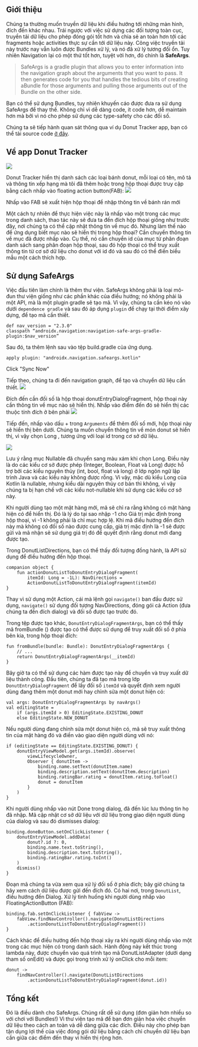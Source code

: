 ## Giới thiệu
Chúng ta thường muốn truyền dữ liệu khi điều hướng tới những màn hình, đích đến khác nhau. Trái ngược với việc sử dựng các đối tượng toàn cục, truyền tải dữ liệu cho phép đóng gói tốt hơn và chia sẻ an toàn hơn tới các fragments hoặc activities thực sự cần tới dữ liệu này. Công việc truyền tải này trước nay vẫn luôn được Bundles xử lý, và nó đã xử lý tương đổi ổn. Tuy nhiên Navigation lại có một thứ tốt hơn, tuyệt vời hơn, đó chính là **SafeArgs**.
> SafeArgs is a gradle plugin that allows you to enter information into the navigation graph about the arguments that you want to pass. It then generates code for you that handles the tedious bits of creating aBundle for those arguments and pulling those arguments out of the Bundle on the other side.

Bạn có thể sử dụng Bundles, tuy nhiên khuyến cáo được đưa ra sử dụng SafeArgs để thay thế. Không chỉ vì dễ dàng code, ít code hơn, dễ maintain hơn mà bởi vì nó cho phép sử dụng các type-safety cho các đối số.

Chúng ta sẽ tiếp hành quan sát thông qua ví dụ Donut Tracker app, bạn có thể tải source code [ở đây](https://github.com/android/architecture-components-samples/tree/main/MADSkillsNavigationSample).

## Về app Donut Tracker
![](https://images.viblo.asia/876c0ac1-e8ca-482a-8395-89d48b10cf42.png)

Donut Tracker hiển thị danh sách các loại bánh donut, mỗi loại có tên, mô tả và thông tin xếp hạng mà tôi đã thêm hoặc trong hộp thoại được truy cập bằng cách nhấp vào floating action button(FAB):
![](https://images.viblo.asia/5100d6ed-2b7f-46c7-8f1e-a7057acbcd05.png)

Nhấp vào FAB sẽ xuất hiện hộp thoại để nhập thông tin về bánh rán mới

Một cách tự nhiên để thực hiện việc này là nhấp vào một trong các mục trong danh sách, thao tác này sẽ đưa ta đến đích hộp thoại giống như trước đây, nơi chúng ta có thể cập nhật thông tin về mục đó. Nhưng làm thế nào để ứng dụng biết mục nào sẽ hiển thị trong hộp thoại? Cần chuyển thông tin về mục đã được nhấp vào. Cụ thể, nó cần chuyển id của mục từ phân đoạn danh sách sang phân đoạn hộp thoại, sau đó hộp thoại có thể truy xuất thông tin từ cơ sở dữ liệu cho donut với id đó và sau đó có thể điền biểu mẫu một cách thích hợp.
## Sử dụng SafeArgs 
Việc đầu tiên làm chính là thêm thư viện.
SafeArgs không phải là loại mô-đun thư viện giống như các phần khác của điều hướng; nó không phải là một API, mà là một plugin gradle sẽ tạo mã. Vì vậy, chúng ta cần kéo nó vào dưới `dependence gradle` và sau đó áp dụng `plugin` để chạy tại thời điểm xây dựng, để tạo mã cần thiết.

```
def nav_version = "2.3.0"
classpath “androidx.navigation:navigation-safe-args-gradle-plugin:$nav_version”
```
Sau đó, ta thêm lệnh sau vào tệp build.gradle của ứng dụng.

```
apply plugin: "androidx.navigation.safeargs.kotlin"
```
Click "Sync Now"

Tiếp theo, chúng ta đi đến navigation graph, để tạo và chuyển dữ liệu cần thiết.
![](https://images.viblo.asia/fade8b0e-a7fb-466b-bac9-0b8b0d12ad0f.png)


Đích đến cần đối số là hộp thoại donutEntryDialogFragment, hộp thoại này cần thông tin về mục nào sẽ hiển thị. Nhấp vào điểm đến đó sẽ hiển thị các thuộc tính đích ở bên phải
![](https://images.viblo.asia/dd52a431-7c1a-4d63-aa8c-3d2bff7c8f1b.png)


Tiếp đến, nhấp vào dấu + trong `Arguments` để thêm đối số mới, hộp thoại này sẽ hiển thị bên dưới. Chúng ta muốn chuyển thông tin về món donut sẽ hiển thị, vì vậy chọn Long , tương ứng với loại id trong cơ sở dữ liệu.

![](https://images.viblo.asia/ffc5128f-5a32-4c04-8045-d0ea69273a00.png)

Lưu ý rằng mục Nullable đã chuyển sang màu xám khi chọn Long. Điều này là do các kiểu cơ sở được phép (Integer, Boolean, Float và Long) được hỗ trợ bởi các kiểu nguyên thủy (int, bool, float và long) ở lớp ngôn ngữ lập trình Java và các kiểu này không được rỗng. Vì vậy, mặc dù kiểu Long của Kotlin là nullable, nhưng kiểu dài nguyên thủy cơ bản thì không, vì vậy chúng ta bị hạn chế với các kiểu not-nullable khi sử dụng các kiểu cơ sở này.

Khi người dùng tạo một mặt hàng mới, mã sẽ chỉ ra rằng không có mặt hàng hiện có để hiển thị. Đó là lý do tại sao nhập -1 cho Giá trị mặc định trong hộp thoại, vì -1 không phải là chỉ mục hợp lệ. Khi mã điều hướng đến đích này mà không có đối số nào được cung cấp, giá trị mặc định là -1 sẽ được gửi và mã nhận sẽ sử dụng giá trị đó để quyết định rằng donut mới đang được tạo.

Trong DonutListDirections, bạn có thể thấy đối tượng đồng hành, là API sử dụng để điều hướng đến hộp thoại.
```
companion object {
    fun actionDonutListToDonutEntryDialogFragment(
        itemId: Long = -1L): NavDirections =
        ActionDonutListToDonutEntryDialogFragment(itemId)
}
```
Thay vì sử dụng một Action, cái mà lệnh gọi `navigate()` ban đầu được sử dụng, `navigate()` sử dụng đối tượng NavDirections, đóng gói cả Action (đưa chúng ta đến đích dialog) và đối số được tạo trước đó.

Trong tệp được tạo khác, `DonutEntryDialogFragmentArgs`, bạn có thể thấy mã fromBundle () được tạo có thể được sử dụng để truy xuất đối số ở phía bên kia, trong hộp thoại đích:
```
fun fromBundle(bundle: Bundle): DonutEntryDialogFragmentArgs {
    // ...
    return DonutEntryDialogFragmentArgs(__itemId)
}
```
Bây giờ ta có thể sử dụng các hàm được tạo này để chuyển và truy xuất dữ liệu thành công. Đầu tiên, chúng ta đã tạo mã trong lớp `DonutEntryDialogFragment` để lấy đối số `itemId` và quyết định xem người dùng đang thêm một donut mới hay chỉnh sửa một donut hiện có:
```
val args: DonutEntryDialogFragmentArgs by navArgs()
val editingState =
    if (args.itemId > 0) EditingState.EXISTING_DONUT
    else EditingState.NEW_DONUT
```
Nếu người dùng đang chỉnh sửa một donut hiện có, mã sẽ truy xuất thông tin của mặt hàng đó và điền vào giao diện người dùng với nó:
```
if (editingState == EditingState.EXISTING_DONUT) {
    donutEntryViewModel.get(args.itemId).observe(
        viewLifecycleOwner,
        Observer { donutItem ->
            binding.name.setText(donutItem.name)
            binding.description.setText(donutItem.description)
            binding.ratingBar.rating = donutItem.rating.toFloat()
            donut = donutItem
        }
    )
}
```
Khi người dùng nhấp vào nút Done trong dialog, đã đến lúc lưu thông tin họ đã nhập. Mã cập nhật cơ sở dữ liệu với dữ liệu trong giao diện người dùng của dialog và sau đó dismisses dialog:
```
binding.doneButton.setOnClickListener {
    donutEntryViewModel.addData(
        donut?.id ?: 0,
        binding.name.text.toString(),
        binding.description.text.toString(),
        binding.ratingBar.rating.toInt()
    )
    dismiss()
}
```
Đoạn mã chúng ta vừa xem qua xử lý đối số ở phía đích; bây giờ chúng ta hãy xem cách dữ liệu được gửi đến đích đó. Có hai nơi, trong `DonutList`, điều hướng đến Dialog. Xử lý tình huống khi người dùng nhấp vào FloatingActionButton (FAB):
```
binding.fab.setOnClickListener { fabView ->
    fabView.findNavController().navigate(DonutListDirections
        .actionDonutListToDonutEntryDialogFragment())
}
```
Cách khác để điều hướng đến hộp thoại xảy ra khi người dùng nhấp vào một trong các mục hiện có trong danh sách. Hành động này kết thúc trong lambda này, được chuyển vào quá trình tạo mã DonutListAdapter (dưới dạng tham số onEdit) và được gọi trong trình xử lý onClick cho mỗi item:
```
donut ->
    findNavController().navigate(DonutListDirections
        .actionDonutListToDonutEntryDialogFragment(donut.id))
```

## Tổng kết
Đó là điều dành cho SafeArgs. Chúng rất dễ sử dụng (đơn giản hơn nhiều so với chơi với Bundles!) Vì thư viện tạo mã để bạn đơn giản hóa việc chuyển dữ liệu theo cách an toàn và dễ dàng giữa các đích. Điều này cho phép bạn tận dụng lợi thế của việc đóng gói dữ liệu bằng cách chỉ chuyển dữ liệu bạn cần giữa các điểm đến thay vì hiển thị rộng hơn.